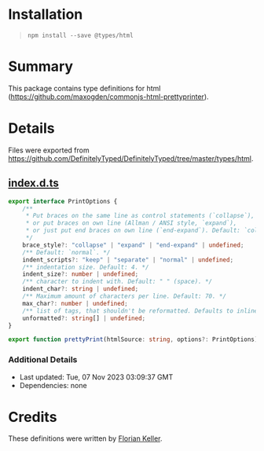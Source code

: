 # Installation
> `npm install --save @types/html`

# Summary
This package contains type definitions for html (https://github.com/maxogden/commonjs-html-prettyprinter).

# Details
Files were exported from https://github.com/DefinitelyTyped/DefinitelyTyped/tree/master/types/html.
## [index.d.ts](https://github.com/DefinitelyTyped/DefinitelyTyped/tree/master/types/html/index.d.ts)
````ts
export interface PrintOptions {
    /**
     * Put braces on the same line as control statements (`collapse`),
     * or put braces on own line (Allman / ANSI style, `expand`),
     * or just put end braces on own line (`end-expand`). Default: `collapse`.
     */
    brace_style?: "collapse" | "expand" | "end-expand" | undefined;
    /** Default: `normal`. */
    indent_scripts?: "keep" | "separate" | "normal" | undefined;
    /** indentation size. Default: 4. */
    indent_size?: number | undefined;
    /** character to indent with. Default: " " (space). */
    indent_char?: string | undefined;
    /** Maximum amount of characters per line. Default: 70. */
    max_char?: number | undefined;
    /** list of tags, that shouldn't be reformatted. Defaults to inline tags. */
    unformatted?: string[] | undefined;
}

export function prettyPrint(htmlSource: string, options?: PrintOptions): string;

````

### Additional Details
 * Last updated: Tue, 07 Nov 2023 03:09:37 GMT
 * Dependencies: none

# Credits
These definitions were written by [Florian Keller](https://github.com/ffflorian).
